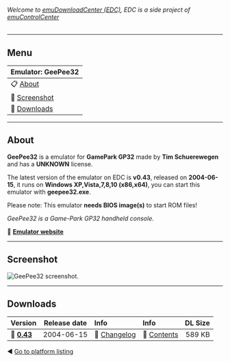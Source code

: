 ###### Welcome to [emuDownloadCenter (EDC)](https://github.com/PhoenixInteractiveNL/emuDownloadCenter/wiki/), EDC is a side project of [emuControlCenter](https://github.com/PhoenixInteractiveNL/emuControlCenter/wiki/)
***
## Menu
| **Emulator: GeePee32** |
|:---------|
| :clipboard: [About](#about) |
| :sunrise: [Screenshot](#screenshot) |
| :floppy_disk: [Downloads](#downloads) |
***
## About
**GeePee32** is a emulator for **GamePark GP32** made by **Tim Schuerewegen** and has a **UNKNOWN** license.

The latest version of the emulator on EDC is **v0.43**, released on **2004-06-15**, it runs on **Windows XP,Vista,7,8,10 (x86,x64)**, you can start this emulator with **geepee32.exe**.

Please note: This emulator **needs BIOS image(s)** to start ROM files!

_GeePee32 is a Game-Park GP32 handheld console._

:link: [**Emulator website**](http://users.skynet.be/firefly/gp32/)
***
## Screenshot
![](https://raw.githubusercontent.com/PhoenixInteractiveNL/emuDownloadCenter/master/hooks/geepee32/screen.jpg "GeePee32 screenshot.")
***
## Downloads
| Version  | Release date  | Info       | Info       | DL Size    |
|:---------|:-------------:|:-----------|:-----------|-----------:|
| :floppy_disk: [**0.43**](https://github.com/PhoenixInteractiveNL/edc-repo0003/raw/master/geepee32/0.43.7z) | 2004-06-15 | :page_facing_up: [Changelog](https://github.com/PhoenixInteractiveNL/edc-repo0003/blob/master/geepee32/0.43_changelog.txt) | :mag_right: [Contents](https://github.com/PhoenixInteractiveNL/edc-repo0003/blob/master/geepee32/0.43_contents.txt) | 589 KB |

:arrow_backward: [Go to platform listing](https://github.com/PhoenixInteractiveNL/emuDownloadCenter/wiki/EDC-Platform-List)
